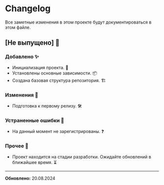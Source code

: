 # Changelog

Все заметные изменения в этом проекте будут документироваться в этом файле.

## [Не выпущено] 🚧

### Добавлено ✨

- Инициализация проекта. 🚀
- Установлены основные зависимости. 📦
- Создана базовая структура репозитория. 🏗️

### Изменения 🔧

- Подготовка к первому релизу. 🛠️

### Устраненные ошибки 🐛

- На данный момент не зарегистрированы. ❓

### Прочее 📝

- Проект находится на стадии разработки. Ожидайте обновлений в ближайшее время. ⏳

---

**Обновлено:** 20.08.2024
